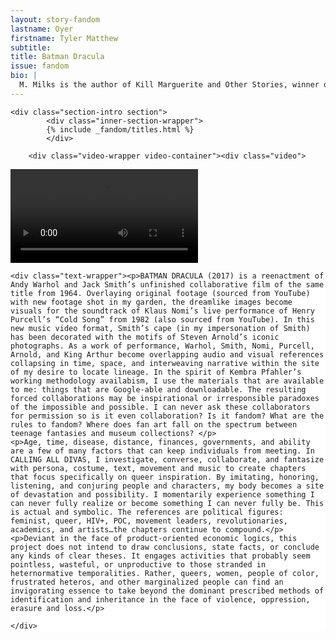 ```yaml
---
layout: story-fandom
lastname: Oyer
firstname: Tyler Matthew
subtitle: 
title: Batman Dracula
issue: fandom
bio: |
  M. Milks is the author of Kill Marguerite and Other Stories, winner of the 2015 Devil’s Kitchen Reading Award in Fiction and a Lambda Literary Award finalist; as well as three chapbooks, most recently The Feels, an exploration of fan fiction and affect. They are editor of The &NOW Awards 3: The Best Innovative Writing, 2011-2013 and co-editor of Asexualities: Feminist and Queer Perspectives.
---
```


<style>




.story-title {
	position: relative;
    z-index: 10;
}



.section-intro-text {

    background: white;

}



.section-essay p {
    font-size: 2rem;
}

    

</style>


<div class="story-wrapper">

	<div class="section-intro section">
            <div class="inner-section-wrapper">
			{% include _fandom/titles.html %}
            </div>
</div><!-- /section-intro -->

<div class="section-main section">
                <div class="inner-section-wrapper">





        <div class="video-wrapper video-container"><div class="video">
<video controls>
  <source src="{{ site.url }}/assets/video/batman-dracula-2017.mp4" type="video/mp4">
  <source src="/path/to/video.webm" type="video/webm">
  <!-- Captions are optional -->
  <track kind="captions" label="English captions" src="/path/to/captions.vtt" srclang="en" default>
</video>
</div></div></div>
</div>
</div><!-- /section-main -->
<div class="section-intro-text section">
                <div class="inner-section-wrapper">

    <div class="text-wrapper"><p>BATMAN DRACULA (2017) is a reenactment of Andy Warhol and Jack Smith’s unfinished collaborative film of the same title from 1964. Overlaying original footage (sourced from YouTube) with new footage shot in my garden, the dreamlike images become visuals for the soundtrack of Klaus Nomi’s live performance of Henry Purcell’s “Cold Song” from 1982 (also sourced from YouTube). In this new music video format, Smith’s cape (in my impersonation of Smith) has been decorated with the motifs of Steven Arnold’s iconic photographs. As a work of performance, Warhol, Smith, Nomi, Purcell, Arnold, and King Arthur become overlapping audio and visual references collapsing in time, space, and interweaving narrative within the site of my desire to locate lineage. In the spirit of Kembra Pfahler’s working methodology availabism, I use the materials that are available to me: things that are Google-able and downloadable. The resulting forced collaborations may be inspirational or irresponsible paradoxes of the impossible and possible. I can never ask these collaborators for permission so is it even collaboration? Is it fandom? What are the rules to fandom? Where does fan art fall on the spectrum between teenage fantasies and museum collections? </p>
    <p>Age, time, disease, distance, finances, governments, and ability are a few of many factors that can keep individuals from meeting. In CALLING ALL DIVAS, I investigate, converse, collaborate, and fantasize with persona, costume, text, movement and music to create chapters that focus specifically on queer inspiration. By imitating, honoring, listening, and conjuring people and characters, my body becomes a site of devastation and possibility. I momentarily experience something I can never fully realize or become something I can never fully be. This is actual and symbolic. The references are political figures: feminist, queer, HIV+, POC, movement leaders, revolutionaries, academics, and artists…the chapters continue to compound.</p>
    <p>Deviant in the face of product-oriented economic logics, this project does not intend to draw conclusions, state facts, or conclude any kinds of clear theses. It engages activities that probably seem pointless, wasteful, or unproductive to those stranded in heternormative temporalities. Rather, queers, women, people of color, frustrated heteros, and other marginalized people can find an invigorating essence to take beyond the dominant prescribed methods of identification and inheritance in the face of violence, oppression, erasure and loss.</p>
</div>

    </div>
</div>

</div><!-- /section-essay -->
</div><!-- end story-wrapper -->